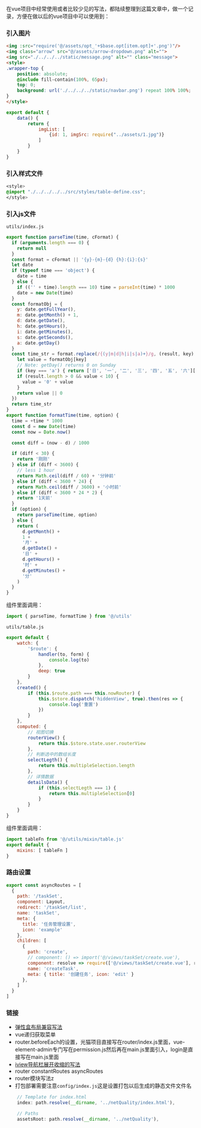 在vue项目中经常使用或者比较少见的写法，都陆续整理到这篇文章中，做一个记录，方便在做以后的vue项目中可以使用到：<br>
### 引入图片
```html
<img :src="require('@/assets/opt_'+$base.opt[item.opt]+'.png')"/>
<img class="arrow" src="@/assets/arrow-dropdown.png" alt="">
<img src="./../../../static/message.png" alt="" class="message">
<style>
.wrapper-top {
    position: absolute;
    @include fill-contain(100%, 65px);
    top: 0;
    background: url('./../../../static/navbar.png') repeat 100% 100%;
}
</style>
```
```js
export default {
    data() {
        return {
            imgList: [
                {id: 1, imgSrc: require("../assets/1.jpg")}
            ]
        }
    }
}
```
### 引入样式文件
```css
<style>
@import "./../../../../src/styles/table-define.css";
</style>
```
### 引入js文件
`utils/index.js`
```js
export function parseTime(time, cFormat) {
  if (arguments.length === 0) {
    return null
  }
  const format = cFormat || '{y}-{m}-{d} {h}:{i}:{s}'
  let date
  if (typeof time === 'object') {
    date = time
  } else {
    if (('' + time).length === 10) time = parseInt(time) * 1000
    date = new Date(time)
  }
  const formatObj = {
    y: date.getFullYear(),
    m: date.getMonth() + 1,
    d: date.getDate(),
    h: date.getHours(),
    i: date.getMinutes(),
    s: date.getSeconds(),
    a: date.getDay()
  }
  const time_str = format.replace(/{(y|m|d|h|i|s|a)+}/g, (result, key) => {
    let value = formatObj[key]
    // Note: getDay() returns 0 on Sunday
    if (key === 'a') { return ['日', '一', '二', '三', '四', '五', '六'][value ] }
    if (result.length > 0 && value < 10) {
      value = '0' + value
    }
    return value || 0
  })
  return time_str
}
export function formatTime(time, option) {
  time = +time * 1000
  const d = new Date(time)
  const now = Date.now()

  const diff = (now - d) / 1000

  if (diff < 30) {
    return '刚刚'
  } else if (diff < 3600) {
    // less 1 hour
    return Math.ceil(diff / 60) + '分钟前'
  } else if (diff < 3600 * 24) {
    return Math.ceil(diff / 3600) + '小时前'
  } else if (diff < 3600 * 24 * 2) {
    return '1天前'
  }
  if (option) {
    return parseTime(time, option)
  } else {
    return (
      d.getMonth() +
      1 +
      '月' +
      d.getDate() +
      '日' +
      d.getHours() +
      '时' +
      d.getMinutes() +
      '分'
    )
  }
}
```
组件里面调用：
```js
import { parseTime, formatTime } from '@/utils'
```
`utils/table.js`
```js
export default {
    watch: {
		'$route': {
			handler(to, form) {
				console.log(to)
			},
			deep: true
		}
    },
    created() {
		if (this.$route.path === this.nowRouter) {
			this.$store.dispatch('hiddenView', true).then(res => {
				console.log('重置')
			})
		}
    },
    computed: {
		// 视图切换
		routerView() {
			return this.$store.state.user.routerView
		},
		// 判断选中的数组长度
		selectLegth() {
			return this.multipleSelection.length
		},
		// 详情数据
		detailsData() {
			if (this.selectLegth === 1) {
				return this.multipleSelection[0]
			}
		}
	}
}
```
组件里面调用：
```js
import tableFn from '@/utils/mixin/table.js'
export default {
    mixins: [ tableFn ]
}
```
### 路由设置
```js
export const asyncRoutes = [
  {
    path: '/taskSet',
    component: Layout,
    redirect: '/taskSet/list',
    name: 'taskSet',
    meta: {
      title: '任务管理设置',
      icon: 'example'
    },
    children: [
      {
        path: 'create',
        // component: () => import('@/views/taskSet/create.vue'),
        component: resolve => require(['@/views/taskSet/create.vue'], resolve),
        name: 'createTask',
        meta: { title: '创建任务', icon: 'edit' }
      },
    ]
  }
]

```
### 链接
- [弹性盒布局兼容写法](https://www.cnblogs.com/yangjie-space/p/4856109.html, '弹性盒布局兼容写法')
- vue递归获取菜单
- router.beforeEach的设置，光猫项目直接写在router/index.js里面，vue-element-admin专门写在permission.js然后再在main.js里面引入，login是直接写在main.js里面
- [iview导航栏展开收缩的写法](https://blog.csdn.net/qq_41636140/article/details/90757338 "iview导航栏展开收缩的写法")<br>
- router constantRoutes asyncRoutes
- router模块写法z
- 打包部署需要注意`config/index.js`这是设置打包以后生成的静态文件文件名
```js
    // Template for index.html
    index: path.resolve(__dirname, '../netQuality/index.html'),

    // Paths
    assetsRoot: path.resolve(__dirname, '../netQuality'),
```